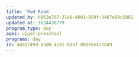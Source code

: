 ```yaml
---
title: 'Red Room'
updated_by: b863e707-3140-4001-859f-3487e09c5881
updated_at: 1634438779
program_type: day
ages: upper-preschool
programs: day
id: 448d749d-93d0-4c81-bd6f-806e5e431849
---
```

